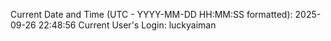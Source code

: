Current Date and Time (UTC - YYYY-MM-DD HH:MM:SS formatted): 2025-09-26 22:48:56
Current User's Login: luckyaiman
